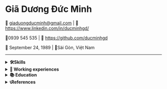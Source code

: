 # Giã Dương Đức Minh

📧 giaduongducminh@gmail.com | 🔗 https://www.linkedin.com/in/ducminhgd/

📱0939 545 535 | 🔗 https://github.com/ducminhgd

🎂 September 24, 1989 | 📍Sài Gòn, Việt Nam

---

<details>
<summary><b>🛠️Skills</b></summary>

### 💻 Technical skills

**Programming language:** Python, Go.

**Framework:** aiohttp, Django, Flask.

**Database:** MySQL/MariaDB, PostgreSQL, T-SQL, MongoDB, Redis/KeyDB, SQLite/rqlite, Qdrant.

**Caching:** Memcached, Redis, Memoized, cache with nginx

**CI/CD:** Docker, Ansible, Gitlab CI, Circle CI, Jenkins.

**Message brokers:** Kafka, RabbitMQ.

**Others:** nginx, Kubernetes, vagrant, RabbitMQ, Git, gRPC

### 🤝 Soft skills

- Agile Scrum
- Good at management time, team, and tasks.
- Good at reading and writing in English. Can communicate in English.
- Good at team-working also independent working.
- Good at presenting in front of people.
- Having a good logical thinking, can solve problems by myself.
- Be able to learn new languages or technologies.
- Self-study, flexibility, confidence, optimistic. Like to learn new things to improve skills.
- Strong work ethic, motivated and dedicated to getting job done.
- Ability to accept and learn from criticism, can work under high pressure.

---
</details>



<details>

<summary><b>💼 Working experiences</b></summary>

### Geniebook

> 🗓️Sep 2022 - Present
> 

> **Progression**
> 
> - Sep 2022: Backend Lead
> - Mar 2023: Data Lake Lead
> - Sep 2023: Engineering Manager

**Team size:**

- Automation QC: 3 members
- Frontend: 3 members, 2 mobile engineers and 1 web engineer
- Backend Team: 6 members.
- Data Lake: 3 members.
- Odoo: 5 members
- SRE/DevOps: 3 members.

**Achievements and contributions:**

- Take part in designing the architecture and implementing the AI projects.
- Response for Data Lake’s System, collect data from other sources (legacy system, microservices system, and back office system by Odoo) and synchronize data between those systems
- Response for Genie Class Service (Class Management), Streaming Service (Live streaming and Video conference), and some core services (Notifications, Genie Common)
- Define CI/CD workflow and Engineering guideline.
- Support SRE team for some minor tools: gitops bot, integrate to Slack for merge request approval.

**Technical stack:** Python, Go, PostgreSQL, Qdrant, Kafka, Debezium, K8s, gRPC, Redis

### VieON

> 🗓️June 2020 - Sep 2022
> 

> **Progression:**
> 
> - June 2020: R&D Manager
> - October 2021: Technical Architect cum Engineering Manager.

**Team size:** about 60 members, includes Team Backend, Team Frontend, Team QC and Team SRE.

**Achievements and contributions:**

- Built, managed new development workflow, also applied automation CI/CD on the workflow, including image security scanning, coding convention scanning, unit testing, automated API testing.
- Built and applied Progression Framework and Career Roadmap for Technology Department, to make sure that an engineer’s title matches their skills.
- Supported and gave solutions for technical problems or business problems.
- Built VieON CDN: from 120 Gbps (using VNG Cloud) to 1 Tbps (March 2021).
- Applied design patterns and development standards for teams.
- Training and coaching: Scrum, how to become self-managed teams, Microservices, Automation testing. DevOps culture.
- From Zero to Hero: document from 0 to 80% of current platforms/services; technical talks or experiences sharing from 0 to 8 sessions per quarter.

### Teko Technology Vietnam

> 🗓️October 2017 - June 2020
> 

> **Technical Manager**
> 

**Team size:** 14.

**Achievements and contributions:**

- Built Integration Service, which is a set of APIs and background tasks, helps to integrate between Asia Accounting System (old system of Phong Vũ, using Fox Pro and T-SQL) and ERP for e-Commerce System (using Python, Go, NodeJS, RabbitMQ, MySQL,...)
- Built Order Management Service as an orchestrator of ERP e-Commerce system. The service stores information of orders and manages order states in order’s lifecycle.
- One of key members in Team Corporation Culture, built culture for Teko, especially for Sài Gòn Office.
- Others project: Price and Promotion Service, Order Processing Service,

**Technical stacks:** Python (nameko, Flask, Django), Go, RabbitMQ, MySQL, MongoDB, Redis.

**Design patterns:** DDD, Saga, CQRS/ES.

### Garena

> 🗓️March 2015 - October 2017
> 

> **Senior Software Engineer**
> 

**Teams size:** Team Adhoc Support 8 members; Team Bigdata: 20 members (9 members are Vietnamese); Team Payment Service of AirPay: 9 members.

**Achievements and contributions:**

- Leaded Payment Gateway & Integration services. Refactored services which was designed by Team Singapore, they were well at operation but could not be developed more to solve problems in Vietnam.
- From 2016 to Jan 2017, I was a member in squad team from Vietnam went to Singapore and joined Big Data team. I worked as Data Engineer for League of Legends Personalized Sales project. League of Legends’ revenue raised to 30% on holidays and 15% or 20% on normal days; we could sell items that have not been bought for months, years.
- Developed news and event pages for games that published by Garena, such as: League of Legends, FIFA Online 3, The King of Fighters 98 mobile, Headshot, and Thunder Strike. Most of them are built for Vietnamese company, others are built for other regions, such as: Singapore, Philippines, Taiwan, Thai, Indonesia.

**Technical stacks:** Python (Django), Scala, PHP (CakePHP, Joomla!), Redis, Memcached, MySQL, MongoDB.

**Design patterns:** MVC, Facade, Singleton.

### HDViet JSC

> 🗓️November 2012 - March 2015
> 

> **Software Engineer**
> 

**Team size:** 24 members

**Achievements and contributions:**

- Implemented payment API, which integrated to Payment Gateways, SMS Gateways such as: Smartlink (NAPAS), 1Pay, Thế Giới Viễn Thông, PayDirect, 123Pay (ZaloPay). Provided APIs for platforms (iOS, Android, Set-top box, Web) to do payment.
- Implemented Billing and Subscription module.
- Implemented HDViet API for multiple platforms.
- Implemented HDViet website and WAP site.
- Implemented Route Director service and Playlist service.
- Supported Marketing team for technical of advertisements.
- Supported some tools for in-house teams.

**Technical stacks:** PHP (Zend), MySQL, Memcached

### Freelances & Parttime jobs

#### F&N Studio: **June 2014 – August 2014**

I worked for F&N Studio as freelance job while I was working for HDViet JSC. I analyzed, designed, and developed Database, Payment API, and Backend tool for the company’s games.

#### **Nhân Hòa: April 2014 – May 2014**

I had one month to analyze requirements and design for School Management project. After I finished my job, the project was submitted for approval from Ministry of Education and Training to implement. It was designed to manage all schools in Vietnam and improve the education.

#### **P.A. Vietnam: June 2009 – November 2009**

I worked for P.A. Vietnam as a part-time PHP Developer. I joined into Team Web Development and developed P.A 30s CMS, and Customer Relationship Management and in-house tools.

---
</details>

<details>
<summary><b>📚 Education</b></summary>

🎀 **Bachelor of Science - Computer Science, 2010-2012**

Hồ Chí Minh University of Science, Hồ Chí Minh City.

🎀 **Associate Degree – Software Engineering, 2007-2010**

Hồ Chí Minh University of Science, Hồ Chí Minh City.

🎀 **Web Developer**

Computer Center of Hồ Chí Minh University of Science

---
</details>

<details>
<summary><b>📞References</b></summary>

📌 **Mr. Trần Hoàng Phong** [phongthvn@gmail.com](mailto:phongthvn@gmail.com)
Technical Director of VieON
Former Managing Director of HDViet

📌 **Mr. Ôn Như Bình** [on.binh86@gmail.com](mailto:on.binh86@gmail.com)
CEO of EMDDI
Former Director of Strategy at VNPAY, VNLIFE Group.
Former Project Manager at Garena Vietnam

📌 **Mr. Hồ Trung Dũng** [hotrdung@gmail.com](mailto:hotrdung@gmail.com)
Technical Manager at Teko Technology Vietnam
</details>